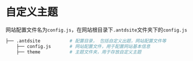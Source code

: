 # 自定义主题

网站配置文件名为`config.js`，在网站根目录下`.antdsite`文件夹下的`config.js`

```bash
├── .antdsite           # 配置目录， 包括自定义出题，网站配置文件等
    ├── config.js       # 网站配置文件，用于配置网站基本信息
    ├── theme           # 主题文件夹，用于存放自定义主题
```
